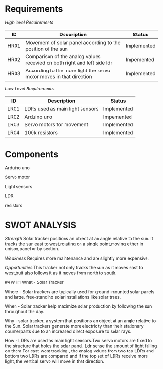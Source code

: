 # Requirements

*High level Requirements*

|  ID|Description|Status|
  |---|---|---|
  | HR01 | Movement of solar panel according to the position of the sun| Implemented |
  | HR02 | Comparison of the analog values recevied on both right and left side ldr| Impemented|
  | HR03 | According to  the more light the servo motor moves in that direction| Implemented|
  
 *Low Level Requirements*
 
 |  ID|Description|Status|
  |---|---|---|
  | LR01 | LDRs used as main light sensors | Implemented |
  | LR02 | Arduino uno | Impemented|
  | LR03 | Servo motors for movement|Implemented|
  | LR04 | 100k resistors|Implemented|
 
 # Components
 Arduino uno
 
 Servo motor
 
 Light sensors
 
 LDR
 
 resistors
 
 # SWOT ANALYSIS
 
 *Strength*
 Solar tracker positions an object at an angle relative to the sun. It tracks the sun east to west,rotating on a single point,moving either in unison,panel or by section.
 
 *Weakness*
 Requires more maintenance and are slightly more expensive.
 
 *Opportunities*
 This tracker not only tracks the sun as it moves east to west,buit also follows it as it moves from north to south.
 
 #4W 1H
 What - Solar Tracker
 
 Where - Solar trackers are typically used for ground-mounted solar panels and large, free-standing solar installations like solar trees.
 
 When - Solar tracker help maximize solar production by following the sun throughout the day.
 
 Why - solar tracker, a system that positions an object at an angle relative to the Sun.
 Solar trackers generate more electricity than their stationary counterparts due to an increased direct exposure to solar rays. 
 
 How - LDRs are used as main light sensors.Two servo motors are fixed to the structure that holds the solar panel. Ldr sense the amount of light falling on them.For east-west tracking , the analog values from two top LDRs and bottom two LDRs are compared and if the top set of LDRs receive more light, the vertical servo will move in that direction.
 
 
